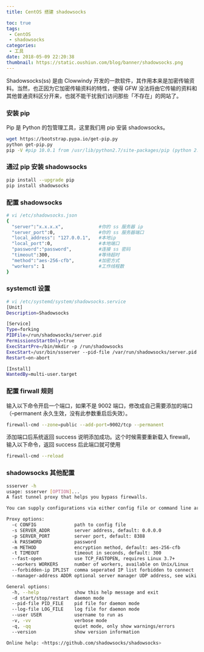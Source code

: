```yaml
---
title: CentOS 搭建 shadowsocks

toc: true
tags:
 - CentOS
 - shadowsocks
categories:
 - 工具
date: 2018-05-09 22:20:38
thumbnail: https://static.oushiun.com/blog/banner/shadowsocks.png
---
```


Shadowsocks(ss) 是由 Clowwindy 开发的一款软件，其作用本来是加密传输资料。当然，也正因为它加密传输资料的特性，使得 GFW 没法将由它传输的资料和其他普通资料区分开来，也就不能干扰我们访问那些「不存在」的网站了。

<!-- more -->

### 安装 pip

Pip 是 Python 的包管理工具，这里我们用 pip 安装 shadowsocks。

``` bash
wget https://bootstrap.pypa.io/get-pip.py
python get-pip.py
pip -V #pip 10.0.1 from /usr/lib/python2.7/site-packages/pip (python 2.7)
```

### 通过 pip 安装 shadowsocks

``` bash
pip install --upgrade pip
pip install shadowsocks
```

### 配置 shadowsocks

``` bash
# vi /etc/shadowsocks.json
{
  "server":"x.x.x.x",             #你的 ss 服务器 ip
  "server_port":0,                #你的 ss 服务器端口
  "local_address": "127.0.0.1",   #本地ip
  "local_port":0,                 #本地端口
  "password":"password",          #连接 ss 密码
  "timeout":300,                  #等待超时
  "method":"aes-256-cfb",         #加密方式
  "workers": 1                    #工作线程数
}
```

### systemctl 设置

``` bash
# vi /etc/systemd/system/shadowsocks.service
[Unit]
Description=Shadowsocks

[Service]
Type=forking
PIDFile=/run/shadowsocks/server.pid
PermissionsStartOnly=true
ExecStartPre=/bin/mkdir -p /run/shadowsocks
ExecStart=/usr/bin/ssserver --pid-file /var/run/shadowsocks/server.pid --log-file /var/log/shadowsocks.log -c /etc/shadowsocks.json -d start
Restart=on-abort

[Install]
WantedBy=multi-user.target
```

### 配置 firwall 规则

输入以下命令开启一个端口，如果不是 9002 端口，修改成自己需要添加的端口（–permanent 永久生效，没有此参数重启后失效）。

``` bash
firewall-cmd --zone=public --add-port=9002/tcp --permanent
```

添加端口后系统返回 success 说明添加成功。这个时候需要重新载入 firewall，输入以下命令，返回 success 后此端口就可使用

``` bash
firewall-cmd --reload
```

### shadowsocks 其他配置

``` bash
ssserver -h
usage: ssserver [OPTION]...
A fast tunnel proxy that helps you bypass firewalls.

You can supply configurations via either config file or command line arguments.

Proxy options:
  -c CONFIG              path to config file
  -s SERVER_ADDR         server address, default: 0.0.0.0
  -p SERVER_PORT         server port, default: 8388
  -k PASSWORD            password
  -m METHOD              encryption method, default: aes-256-cfb
  -t TIMEOUT             timeout in seconds, default: 300
  --fast-open            use TCP_FASTOPEN, requires Linux 3.7+
  --workers WORKERS      number of workers, available on Unix/Linux
  --forbidden-ip IPLIST  comma seperated IP list forbidden to connect
  --manager-address ADDR optional server manager UDP address, see wiki

General options:
  -h, --help             show this help message and exit
  -d start/stop/restart  daemon mode
  --pid-file PID_FILE    pid file for daemon mode
  --log-file LOG_FILE    log file for daemon mode
  --user USER            username to run as
  -v, -vv                verbose mode
  -q, -qq                quiet mode, only show warnings/errors
  --version              show version information

Online help: <https://github.com/shadowsocks/shadowsocks>
```

